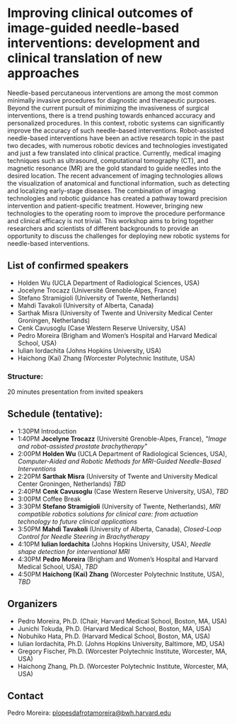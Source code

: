 # Improving clinical outcomes of image-guided needle-based interventions: development and clinical translation of new approaches

Needle-based percutaneous interventions are among the most common minimally invasive procedures for diagnostic and therapeutic purposes. Beyond the current pursuit of minimizing the invasiveness of surgical interventions, there is a trend pushing towards enhanced accuracy and personalized procedures. In this context, robotic systems can significantly improve the accuracy of such needle-based interventions. Robot-assisted needle-based interventions have been an active research topic in the past two decades, with numerous robotic devices and technologies investigated and just a few translated into clinical practice. Currently, medical imaging techniques such as ultrasound, computational tomography (CT), and magnetic resonance (MR) are the gold standard to guide needles into the desired location. The recent advancement of imaging technologies allows the visualization of anatomical and functional information, such as detecting and localizing early-stage diseases. The combination of imaging technologies and robotic guidance has created a pathway toward precision intervention and patient-specific treatment. However, bringing new technologies to the operating room to improve the procedure performance and clinical efficacy is not trivial. This workshop aims to bring together researchers and scientists of different backgrounds to provide an opportunity to discuss the challenges for deploying new robotic systems for needle-based interventions. 

## List of confirmed speakers
* Holden Wu (UCLA Department of Radiological Sciences, USA)
* Jocelyne Trocazz (Université Grenoble-Alpes, France)
* Stefano Stramigioli (University of Twente, Netherlands) 
* Mahdi Tavakoli (University of Alberta, Canada) 
* Sarthak Misra (University of Twente and University Medical Center Groningen, Netherlands)
* Cenk Cavusoglu (Case Western Reserve University, USA)
* Pedro Moreira (Brigham and Women’s Hospital and Harvard Medical School, USA)
* Iulian Iordachita (Johns Hopkins University, USA)
* Haichong (Kai) Zhang (Worcester Polytechnic Institute, USA)

### Structure: 
20 minutes presentation from invited speakers

## Schedule (tentative):

* 1:30PM Introduction
* 1:40PM **Jocelyne Trocazz** (Université Grenoble-Alpes, France), *"Image and robot-assisted prostate brachytherapy"*
* 2:00PM **Holden Wu** (UCLA Department of Radiological Sciences, USA), *Computer-Aided and Robotic Methods for MRI-Guided Needle-Based Interventions*
* 2:20PM **Sarthak Misra** (University of Twente and University Medical Center Groningen, Netherlands)  *TBD*
* 2:40PM **Cenk Cavusoglu** (Case Western Reserve University, USA), *TBD*
* 3:00PM Coffee Break
* 3:30PM **Stefano Stramigioli** (University of Twente, Netherlands), *MRI compatible robotics solutions for clinical care: from actuation technology to future clinical applications*
* 3:50PM **Mahdi Tavakoli** (University of Alberta, Canada), *Closed-Loop Control for Needle Steering in Brachytherapy*
* 4:10PM **Iulian Iordachita** (Johns Hopkins University, USA), *Needle shape detection for interventional MRI*
* 4:30PM  **Pedro Moreira** (Brigham and Women’s Hospital and Harvard Medical School, USA), *TBD*
* 4:50PM **Haichong (Kai) Zhang** (Worcester Polytechnic Institute, USA), *TBD*


## Organizers

* Pedro Moreira, Ph.D. (Chair, Harvard Medical School, Boston, MA, USA)
* Junichi Tokuda, Ph.D. (Harvard Medical School, Boston, MA, USA)
* Nobuhiko Hata, Ph.D. (Harvard Medical School, Boston, MA, USA)
* Iulian Iordachita, Ph.D. (Johns Hopkins University, Baltimore, MD, USA)
* Gregory Fischer, Ph.D. (Worcester Polytechnic Institute, Worcester, MA, USA)
* Haichong Zhang, Ph.D. (Worcester Polytechnic Institute, Worcester, MA, USA)

## Contact
Pedro Moreira: plopesdafrotamoreira@bwh.harvard.edu





